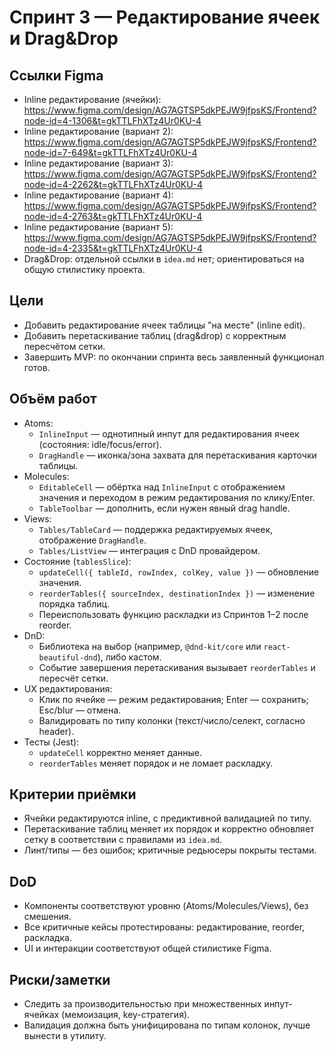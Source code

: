 # Спринт 3 — Редактирование ячеек и Drag&Drop

## Ссылки Figma
- Inline редактирование (ячейки): https://www.figma.com/design/AG7AGTSP5dkPEJW9jfpsKS/Frontend?node-id=4-1306&t=gkTTLFhXTz4Ur0KU-4
- Inline редактирование (вариант 2): https://www.figma.com/design/AG7AGTSP5dkPEJW9jfpsKS/Frontend?node-id=7-649&t=gkTTLFhXTz4Ur0KU-4
- Inline редактирование (вариант 3): https://www.figma.com/design/AG7AGTSP5dkPEJW9jfpsKS/Frontend?node-id=4-2262&t=gkTTLFhXTz4Ur0KU-4
- Inline редактирование (вариант 4): https://www.figma.com/design/AG7AGTSP5dkPEJW9jfpsKS/Frontend?node-id=4-2763&t=gkTTLFhXTz4Ur0KU-4
- Inline редактирование (вариант 5): https://www.figma.com/design/AG7AGTSP5dkPEJW9jfpsKS/Frontend?node-id=4-2335&t=gkTTLFhXTz4Ur0KU-4
- Drag&Drop: отдельной ссылки в `idea.md` нет; ориентироваться на общую стилистику проекта.

## Цели
- Добавить редактирование ячеек таблицы "на месте" (inline edit).
- Добавить перетаскивание таблиц (drag&drop) с корректным пересчётом сетки.
- Завершить MVP: по окончании спринта весь заявленный функционал готов.

## Объём работ
- Atoms:
  - `InlineInput` — однотипный инпут для редактирования ячеек (состояния: idle/focus/error).
  - `DragHandle` — иконка/зона захвата для перетаскивания карточки таблицы.
- Molecules:
  - `EditableCell` — обёртка над `InlineInput` с отображением значения и переходом в режим редактирования по клику/Enter.
  - `TableToolbar` — дополнить, если нужен явный drag handle.
- Views:
  - `Tables/TableCard` — поддержка редактируемых ячеек, отображение `DragHandle`.
  - `Tables/ListView` — интеграция с DnD провайдером.
- Состояние (`tablesSlice`):
  - `updateCell({ tableId, rowIndex, colKey, value })` — обновление значения.
  - `reorderTables({ sourceIndex, destinationIndex })` — изменение порядка таблиц.
  - Переиспользовать функцию раскладки из Спринтов 1–2 после reorder.
- DnD:
  - Библиотека на выбор (например, `@dnd-kit/core` или `react-beautiful-dnd`), либо кастом.
  - Событие завершения перетаскивания вызывает `reorderTables` и пересчёт сетки.
- UX редактирования:
  - Клик по ячейке — режим редактирования; Enter — сохранить; Esc/blur — отмена.
  - Валидировать по типу колонки (текст/число/селект, согласно header).
- Тесты (Jest):
  - `updateCell` корректно меняет данные.
  - `reorderTables` меняет порядок и не ломает раскладку.

## Критерии приёмки
- Ячейки редактируются inline, с предиктивной валидацией по типу.
- Перетаскивание таблиц меняет их порядок и корректно обновляет сетку в соответствии с правилами из `idea.md`.
- Линт/типы — без ошибок; критичные редьюсеры покрыты тестами.

## DoD
- Компоненты соответствуют уровню (Atoms/Molecules/Views), без смешения.
- Все критичные кейсы протестированы: редактирование, reorder, раскладка.
- UI и интеракции соответствуют общей стилистике Figma.

## Риски/заметки
- Следить за производительностью при множественных инпут-ячейках (мемоизация, key-стратегия).
- Валидация должна быть унифицирована по типам колонок, лучше вынести в утилиту.
